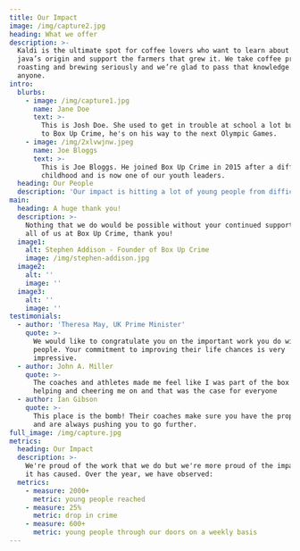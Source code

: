 ```yaml
---
title: Our Impact
image: /img/capture2.jpg
heading: What we offer
description: >-
  Kaldi is the ultimate spot for coffee lovers who want to learn about their
  java’s origin and support the farmers that grew it. We take coffee production,
  roasting and brewing seriously and we’re glad to pass that knowledge to
  anyone.
intro:
  blurbs:
    - image: /img/capture1.jpg
      name: Jane Doe
      text: >-
        This is Josh Doe. She used to get in trouble at school a lot but thanks
        to Box Up Crime, he's on his way to the next Olympic Games. 
    - image: /img/2xlvwjnw.jpeg
      name: Joe Bloggs
      text: >-
        This is Joe Bloggs. He joined Box Up Crime in 2015 after a difficult
        childhood and is now one of our youth leaders. 
  heading: Our People
  description: 'Our impact is hitting a lot of young people from difficult backgrounds. '
main:
  heading: A huge thank you!
  description: >-
    Nothing that we do would be possible without your continued support. From
    all of us at Box Up Crime, thank you!
  image1:
    alt: Stephen Addison - Founder of Box Up Crime
    image: /img/stephen-addison.jpg
  image2:
    alt: ''
    image: ''
  image3:
    alt: ''
    image: ''
testimonials:
  - author: 'Theresa May, UK Prime Minister'
    quote: >-
      We would like to congratulate you on the important work you do with young
      people. Your commitment to improving their life chances is very
      impressive.
  - author: John A. Miller
    quote: >-
      The coaches and athletes made me feel like I was part of the box by
      helping and cheering me on and that was the case for everyone
  - author: Ian Gibson
    quote: >-
      This place is the bomb! Their coaches make sure you have the proper form
      and are always pushing you to go further.
full_image: /img/capture.jpg
metrics:
  heading: Our Impact
  description: >-
    We're proud of the work that we do but we're more proud of the impact that
    it has caused. Over the year, we have observed:
  metrics:
    - measure: 2000+
      metric: young people reached
    - measure: 25%
      metric: drop in crime
    - measure: 600+
      metric: young people through our doors on a weekly basis
---
```


